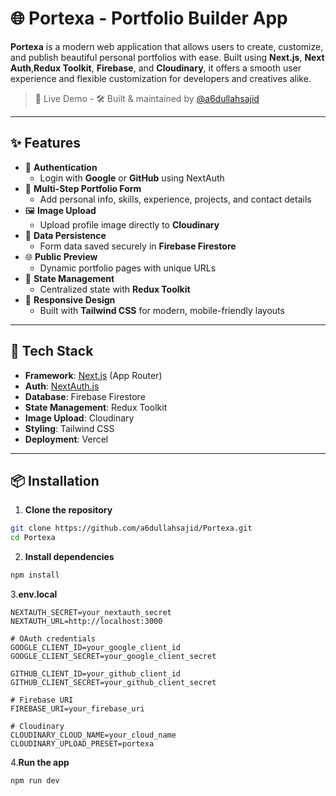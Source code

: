 # 🌐 Portexa - Portfolio Builder App

**Portexa** is a modern web application that allows users to create, customize, and publish beautiful personal portfolios with ease. Built using **Next.js**, **Next Auth**,**Redux Toolkit**, **Firebase**, and **Cloudinary**, it offers a smooth user experience and flexible customization for developers and creatives alike.

> 🔗 Live Demo - [](https://portexa.vercel.app/) 
> 🛠️ Built & maintained by [@a6dullahsajid](https://github.com/a6dullahsajid)

---

## ✨ Features

- 🔐 **Authentication**
  - Login with **Google** or **GitHub** using NextAuth
- 🧾 **Multi-Step Portfolio Form**
  - Add personal info, skills, experience, projects, and contact details
- 🖼️ **Image Upload**
  - Upload profile image directly to **Cloudinary**
- 💾 **Data Persistence**
  - Form data saved securely in **Firebase Firestore**
- 🌐 **Public Preview**
  - Dynamic portfolio pages with unique URLs
- 🧠 **State Management**
  - Centralized state with **Redux Toolkit**
- 🎯 **Responsive Design**
  - Built with **Tailwind CSS** for modern, mobile-friendly layouts

---

## 🧰 Tech Stack

- **Framework**: [Next.js](https://nextjs.org/) (App Router)
- **Auth**: [NextAuth.js](https://next-auth.js.org/)
- **Database**: Firebase Firestore
- **State Management**: Redux Toolkit
- **Image Upload**: Cloudinary
- **Styling**: Tailwind CSS
- **Deployment**: Vercel

---

## 📦 Installation

1. **Clone the repository**
```bash
git clone https://github.com/a6dullahsajid/Portexa.git
cd Portexa
```

2. **Install dependencies**
```bash
npm install
```

3.**env.local**
```env.local
NEXTAUTH_SECRET=your_nextauth_secret
NEXTAUTH_URL=http://localhost:3000

# OAuth credentials
GOOGLE_CLIENT_ID=your_google_client_id
GOOGLE_CLIENT_SECRET=your_google_client_secret

GITHUB_CLIENT_ID=your_github_client_id
GITHUB_CLIENT_SECRET=your_github_client_secret

# Firebase URI
FIREBASE_URI=your_firebase_uri

# Cloudinary
CLOUDINARY_CLOUD_NAME=your_cloud_name
CLOUDINARY_UPLOAD_PRESET=portexa
```
4.**Run the app**
```bash
npm run dev
```

